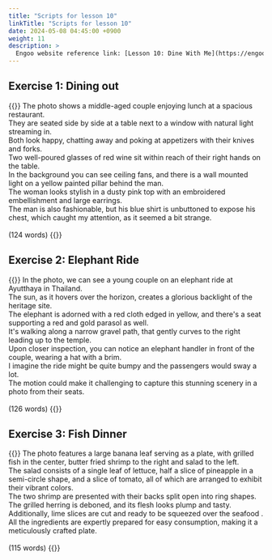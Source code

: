 ```yaml
---
title: "Scripts for lesson 10"
linkTitle: "Scripts for lesson 10"
date: 2024-05-08 04:45:00 +0900
weight: 11
description: >
  Engoo website reference link: [Lesson 10: Dine With Me](https://engoo.com/app/lessons/describing-pictures-intermediate-describing-pictures-dine-with-me/qNpLQE6lEee8csfQfIwDog?category_id=P_HriMOnEeifo0O-yMP42w&course_id=ZZasjsOnEeiHZVOMC0VfdA)
---
```


## Exercise 1: Dining out

{{<card header="**Script**">}}
The photo shows a middle-aged couple enjoying lunch at a spacious restaurant.<br/>
They are seated side by side at a table next to a window with natural light streaming in.<br/>
Both look happy, chatting away and poking at appetizers with their knives and forks.<br/>
Two well-poured glasses of red wine sit within reach of their right hands on the table.<br/>
In the background you can see ceiling fans, and there is a wall mounted light on a yellow painted pillar behind the man.<br/>
The woman looks stylish in a dusty pink top with an embroidered embellishment and large earrings.<br/>
The man is also fashionable, but his blue shirt is unbuttoned to expose his chest, which caught my attention, as it seemed a bit strange.<br/>
<br/>
(124 words)
{{</card>}}

## Exercise 2: Elephant Ride

{{<card header="**Script**">}}
In the photo, we can see a young couple on an elephant ride at Ayutthaya in Thailand. <br/>
The sun, as it hovers over the horizon, creates a glorious backlight of the heritage site. <br/>
The elephant is adorned with a red cloth edged in yellow, and there's a seat supporting a red and gold parasol as well. <br/>
It's walking along a narrow gravel path, that gently curves to the right leading up to the temple. <br/>
Upon closer inspection, you can notice an elephant handler in front of the couple, wearing a hat with a brim. <br/>
I imagine the ride might be quite bumpy and the passengers would sway a lot. <br/>
The motion could make it challenging to capture this stunning scenery in a photo from their seats.<br/>
<br/>
(126 words)
{{</card>}}

## Exercise 3: Fish Dinner

{{<card header="**Script**">}}
The photo features a large banana leaf serving as a plate, with grilled fish in the center, butter fried shrimp to the right and salad to the left.<br/>
The salad consists of a single leaf of lettuce, half a slice of pineapple in a semi-circle shape, and a slice of tomato, all of which are arranged to exhibit their vibrant colors.<br/>
The two shrimp are presented with their backs split open into ring shapes.<br/>
The grilled herring is deboned, and its flesh looks plump and tasty.<br/>
Additionally, lime slices are cut and ready to be squeezed over the seafood . <br/>
All the ingredients are expertly prepared for easy consumption, making it a meticulously crafted plate.<br/>
<br/>
(115 words)
{{</card>}}
